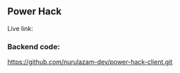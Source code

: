 ## Power Hack

Live link:

### Backend code:

https://github.com/nurulazam-dev/power-hack-client.git
